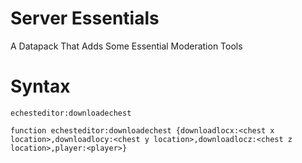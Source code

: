 # Server Essentials
A Datapack That Adds Some Essential Moderation Tools

# Syntax
`echesteditor:downloadechest`

`function echesteditor:downloadechest {downloadlocx:<chest x location>,downloadlocy:<chest y location>,downloadlocz:<chest z location>,player:<player>}`
